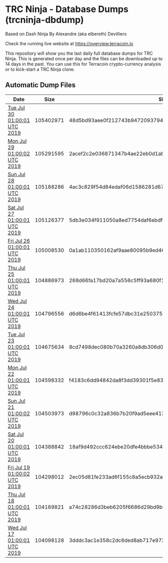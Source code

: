 # TRC Ninja - Database Dumps (trcninja-dbdump)
Based on Dash Ninja By Alexandre (aka elbereth) Devilliers

Check the running live website at https://overview.terracoin.io

This repository will show you the last daily full database dumps for TRC Ninja. This is generated once per day and the files can be downloaded up to 14 days in the past.
You can use this for Terracoin crypto-currency analysis or to kick-start a TRC Ninja clone.


## Automatic Dump Files
| Date | Size | SHA256 |
|--|--|--|
| [Tue Jul 30 01:00:01 UTC 2019]() | 105402971 | 48d5bd93aee0f212743b9472093794f4fe7645499cdbd70e8e8acb09e19b7235 | 
| [Mon Jul 29 01:00:02 UTC 2019](https://transfer.sh/6b97i/trcninja-dbdump-20190729010002.tar.bz2) | 105291595 | 2acef2c2e036871347b4ae22eb0d1abd2f4802b04360d1fcee96d9a30faa99d9 | 
| [Sun Jul 28 01:00:01 UTC 2019]() | 105188286 | 4ac3c829f54d84edaf06d1586281d67f71d0ff1e58948470088f71108c92e7e4 | 
| [Sat Jul 27 01:00:01 UTC 2019]() | 105126377 | 5db3e034f911050a8ed7754daf6ebdff3f55443c0e84be272a24d9c5929499ce | 
| [Fri Jul 26 01:00:01 UTC 2019](https://transfer.sh/LHuQW/trcninja-dbdump-20190726010001.tar.bz2) | 105008530 | 0a1ab110350162af9aae80095b9ed46953dd93f3c6fd892ef1773be199a177de | 
| [Thu Jul 25 01:00:01 UTC 2019](https://transfer.sh/S9mJ2/trcninja-dbdump-20190725010001.tar.bz2) | 104886973 | 268d66fa17bd20a7a556c5ff93a680f1325acf89c5c6efe3fe773ade89288669 | 
| [Wed Jul 24 01:00:01 UTC 2019]() | 104796556 | d6d6be4f61413fcfe57dbc31e25037581cc5f5272ef1d32dcdf44d1b0d64215f | 
| [Tue Jul 23 01:00:01 UTC 2019]() | 104675634 | 8cd7498dec080b70a3260a8db306d0adb8319c4f43d50728f34825be52838d1d | 
| [Mon Jul 22 01:00:01 UTC 2019]() | 104598332 | f4183c6dd94842da8f3dd39301f5e831d50d84aa974c11864c2eda7e1069af93 | 
| [Sun Jul 21 01:00:02 UTC 2019]() | 104503973 | d98796c0c32a836b7b20f9ad5eee4135e6a00e5d04bf0aa8697492a39f081dde | 
| [Sat Jul 20 01:00:01 UTC 2019]() | 104388842 | 18af9d492ccc624ebe20dfe4bbbe534ec8c296862350eecd1085963ff3121ebe | 
| [Fri Jul 19 01:00:02 UTC 2019](https://transfer.sh/fnWML/trcninja-dbdump-20190719010002.tar.bz2) | 104298012 | 2ec05d81fe233ad6f155c8a5ecb932af3cc978d4279626ffc792a575a617731a | 
| [Thu Jul 18 01:00:01 UTC 2019]() | 104189821 | a74c28286d3beb6205f6686d29bd9bf2dd15b0984b785f968e2e5ab0c59b8a50 | 
| [Wed Jul 17 01:00:01 UTC 2019](https://transfer.sh/7wgZf/trcninja-dbdump-20190717010001.tar.bz2) | 104098128 | 3dddc3ac1e358c2dc6ded8ab717e9729f5442326e53203bd6ba0899415166b3a | 
